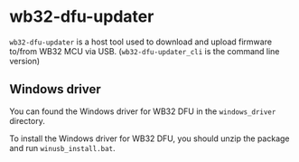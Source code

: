 # wb32-dfu-updater

`wb32-dfu-updater` is a host tool used to download and upload firmware to/from WB32 MCU via USB. (`wb32-dfu-updater_cli` is the command line version)

## Windows driver

You can found the Windows driver for WB32 DFU in the `windows_driver` directory.

To install the Windows driver for WB32 DFU, you should unzip the package and run `winusb_install.bat`.